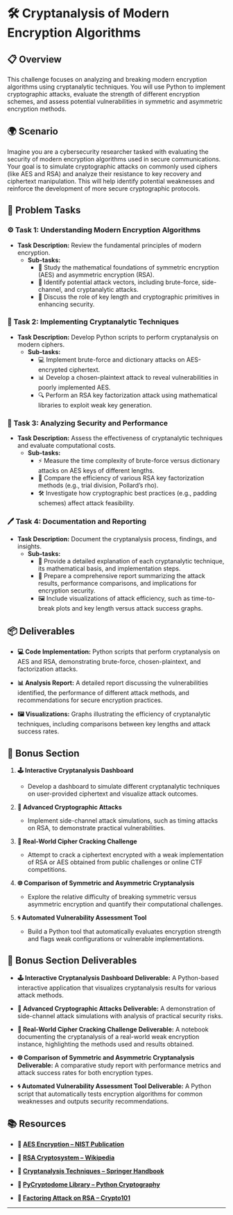 # 🛠️ Cryptanalysis of Modern Encryption Algorithms

## 📋 Overview
This challenge focuses on analyzing and breaking modern encryption algorithms using cryptanalytic techniques. You will use Python to implement cryptographic attacks, evaluate the strength of different encryption schemes, and assess potential vulnerabilities in symmetric and asymmetric encryption methods.

## 🌍 Scenario
Imagine you are a cybersecurity researcher tasked with evaluating the security of modern encryption algorithms used in secure communications. Your goal is to simulate cryptographic attacks on commonly used ciphers (like AES and RSA) and analyze their resistance to key recovery and ciphertext manipulation. This will help identify potential weaknesses and reinforce the development of more secure cryptographic protocols.

## 📝 Problem Tasks

### ⚙️ Task 1: Understanding Modern Encryption Algorithms
- **Task Description:** Review the fundamental principles of modern encryption.
  - **Sub-tasks:**
    - 📐 Study the mathematical foundations of symmetric encryption (AES) and asymmetric encryption (RSA).
    - 🧮 Identify potential attack vectors, including brute-force, side-channel, and cryptanalytic attacks.
    - 🔧 Discuss the role of key length and cryptographic primitives in enhancing security.

### 🔬 Task 2: Implementing Cryptanalytic Techniques
- **Task Description:** Develop Python scripts to perform cryptanalysis on modern ciphers.
  - **Sub-tasks:**
    - 💻 Implement brute-force and dictionary attacks on AES-encrypted ciphertext.
    - 📊 Develop a chosen-plaintext attack to reveal vulnerabilities in poorly implemented AES.
    - 🔍 Perform an RSA key factorization attack using mathematical libraries to exploit weak key generation.

### 🔧 Task 3: Analyzing Security and Performance
- **Task Description:** Assess the effectiveness of cryptanalytic techniques and evaluate computational costs.
  - **Sub-tasks:**
    - ⚡ Measure the time complexity of brute-force versus dictionary attacks on AES keys of different lengths.
    - 🔄 Compare the efficiency of various RSA key factorization methods (e.g., trial division, Pollard’s rho).
    - 🛠️ Investigate how cryptographic best practices (e.g., padding schemes) affect attack feasibility.

### 🖊️ Task 4: Documentation and Reporting
- **Task Description:** Document the cryptanalysis process, findings, and insights.
  - **Sub-tasks:**
    - 📄 Provide a detailed explanation of each cryptanalytic technique, its mathematical basis, and implementation steps.
    - 📝 Prepare a comprehensive report summarizing the attack results, performance comparisons, and implications for encryption security.
    - 🖼️ Include visualizations of attack efficiency, such as time-to-break plots and key length versus attack success graphs.

## 📦 Deliverables
- **💻 Code Implementation:**
  Python scripts that perform cryptanalysis on AES and RSA, demonstrating brute-force, chosen-plaintext, and factorization attacks.

- **📊 Analysis Report:**
  A detailed report discussing the vulnerabilities identified, the performance of different attack methods, and recommendations for secure encryption practices.

- **🖼️ Visualizations:**
  Graphs illustrating the efficiency of cryptanalytic techniques, including comparisons between key lengths and attack success rates.

## 🎁 Bonus Section
1. **🕹️ Interactive Cryptanalysis Dashboard**
   - Develop a dashboard to simulate different cryptanalytic techniques on user-provided ciphertext and visualize attack outcomes.

2. **🧮 Advanced Cryptographic Attacks**
   - Implement side-channel attack simulations, such as timing attacks on RSA, to demonstrate practical vulnerabilities.

3. **🔄 Real-World Cipher Cracking Challenge**
   - Attempt to crack a ciphertext encrypted with a weak implementation of RSA or AES obtained from public challenges or online CTF competitions.

4. **🌐 Comparison of Symmetric and Asymmetric Cryptanalysis**
   - Explore the relative difficulty of breaking symmetric versus asymmetric encryption and quantify their computational challenges.

5. **🌀 Automated Vulnerability Assessment Tool**
   - Build a Python tool that automatically evaluates encryption strength and flags weak configurations or vulnerable implementations.

## 🏅 Bonus Section Deliverables
- **🕹️ Interactive Cryptanalysis Dashboard Deliverable:**
  A Python-based interactive application that visualizes cryptanalysis results for various attack methods.

- **🧮 Advanced Cryptographic Attacks Deliverable:**
  A demonstration of side-channel attack simulations with analysis of practical security risks.

- **🔄 Real-World Cipher Cracking Challenge Deliverable:**
  A notebook documenting the cryptanalysis of a real-world weak encryption instance, highlighting the methods used and results obtained.

- **🌐 Comparison of Symmetric and Asymmetric Cryptanalysis Deliverable:**
  A comparative study report with performance metrics and attack success rates for both encryption types.

- **🌀 Automated Vulnerability Assessment Tool Deliverable:**
  A Python script that automatically tests encryption algorithms for common weaknesses and outputs security recommendations.

## 📚 Resources

- **🔗 [AES Encryption – NIST Publication](https://nvlpubs.nist.gov/nistpubs/FIPS/NIST.FIPS.197.pdf)**

- **🔗 [RSA Cryptosystem – Wikipedia](https://en.wikipedia.org/wiki/RSA_(cryptosystem))**

- **🔗 [Cryptanalysis Techniques – Springer Handbook](https://link.springer.com/referencework/10.1007/978-1-4614-8265-9)**

- **🔗 [PyCryptodome Library – Python Cryptography](https://pycryptodome.readthedocs.io/)**

- **🔗 [Factoring Attack on RSA – Crypto101](https://crypto101.io/)**

---
